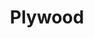 ---
codehost: https://github.com/https://github.com/arc80/plywood
logohandle: arc80_plywood
sort: plywood
title: Plywood
website: https://plywood.arc80.com/
---